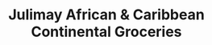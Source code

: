 ---
title: "Julimay African & Caribbean Continental Groceries"
url: /toronto/julimay-african-und-caribbean-continental-groceries/
shop: Lebensmittel
---